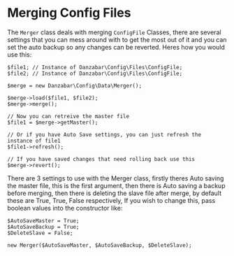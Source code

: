 Merging Config Files
====================

The `Merger` class deals with merging `ConfigFile` Classes, there are several settings that you can mess around with to get the most out of it and you can set the auto backup so any changes can be reverted. Heres how you would use this:


	$file1; // Instance of Danzabar\Config\Files\ConfigFile;
	$file2; // Instance of Danzabar\Config\Files\ConfigFile;

	$merge = new Danzabar\Config\Data\Merger();

	$merge->load($file1, $file2);
	$merge->merge();

	// Now you can retreive the master file
	$file1 = $merge->getMaster();

	// Or if you have Auto Save settings, you can just refresh the instance of file1
	$file1->refresh();

	// If you have saved changes that need rolling back use this
	$merge->revert();

There are 3 settings to use with the Merger class, firstly theres Auto saving the master file, this is the first argument, then there is Auto saving a backup before merging, then there is deleting the slave file after merge, by default these are True, True, False respectively, If you wish to change this, pass boolean values into the constructor like:

	$AutoSaveMaster = True;
	$AutoSaveBackup = True;
	$DeleteSlave = False;

	new Merger($AutoSaveMaster, $AutoSaveBackup, $DeleteSlave);

	
